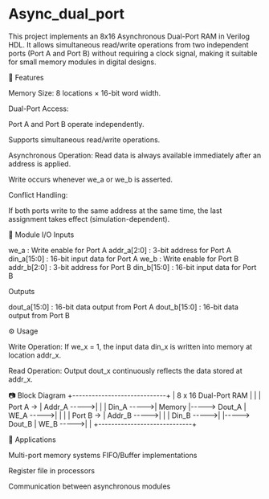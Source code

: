 # Async_dual_port

This project implements an 8x16 Asynchronous Dual-Port RAM in Verilog HDL.
It allows simultaneous read/write operations from two independent ports (Port A and Port B) without requiring a clock signal, making it suitable for small memory modules in digital designs.

📌 Features

Memory Size: 8 locations × 16-bit word width.

Dual-Port Access:

Port A and Port B operate independently.

Supports simultaneous read/write operations.

Asynchronous Operation:
Read data is always available immediately after an address is applied.

Write occurs whenever we_a or we_b is asserted.

Conflict Handling:

If both ports write to the same address at the same time, the last assignment takes effect (simulation-dependent).

📂 Module I/O
Inputs

we_a : Write enable for Port A
addr_a[2:0] : 3-bit address for Port A
din_a[15:0] : 16-bit input data for Port A
we_b : Write enable for Port B
addr_b[2:0] : 3-bit address for Port B
din_b[15:0] : 16-bit input data for Port B

Outputs

dout_a[15:0] : 16-bit data output from Port A
dout_b[15:0] : 16-bit data output from Port B

⚙️ Usage

Write Operation:
If we_x = 1, the input data din_x is written into memory at location addr_x.

Read Operation:
Output dout_x continuously reflects the data stored at addr_x.

📷 Block Diagram
          +-----------------------------+
          |   8 x 16 Dual-Port RAM      |
          |                             |
 Port A -> | Addr_A ----->|             |
           | Din_A  ----->|   Memory    |-----> Dout_A
           | WE_A   ----->|             |
          |                             |
 Port B -> | Addr_B ----->|             |
           | Din_B  ----->|             |-----> Dout_B
           | WE_B   ----->|             |
          +-----------------------------+

🔧 Applications

Multi-port memory systems
FIFO/Buffer implementations

Register file in processors

Communication between asynchronous modules
